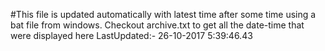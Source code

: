#This file is updated automatically with latest time after some time using a bat file from windows. Checkout archive.txt to get all the date-time that were displayed here
LastUpdated:- 26-10-2017  5:39:46.43 

